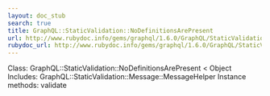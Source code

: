 ```yaml
---
layout: doc_stub
search: true
title: GraphQL::StaticValidation::NoDefinitionsArePresent
url: http://www.rubydoc.info/gems/graphql/1.6.0/GraphQL/StaticValidation/NoDefinitionsArePresent
rubydoc_url: http://www.rubydoc.info/gems/graphql/1.6.0/GraphQL/StaticValidation/NoDefinitionsArePresent
---
```


Class: GraphQL::StaticValidation::NoDefinitionsArePresent < Object
Includes:
GraphQL::StaticValidation::Message::MessageHelper
Instance methods:
validate

